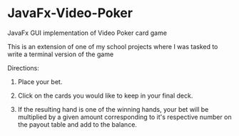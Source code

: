 # JavaFx-Video-Poker

JavaFx GUI implementation of Video Poker card game

This is an extension of one of my school projects where I was tasked to write a terminal version of the game

Directions:

1. Place your bet.

2. Click on the cards you would like to keep in your final deck.

3. If the resulting hand is one of the winning hands, your bet will be
multiplied by a given amount corresponding to it's respective number 
on the payout table and add to the balance.
